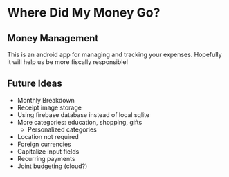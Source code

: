 # Where Did My Money Go?

## Money Management

This is an android app for managing and tracking your expenses. Hopefully it will help us be more fiscally responsible!

## Future Ideas
* Monthly Breakdown
* Receipt image storage
* Using firebase database instead of local sqlite
* More categories: education, shopping, gifts
  * Personalized categories
* Location not required
* Foreign currencies
* Capitalize input fields
* Recurring payments
* Joint budgeting (cloud?)

